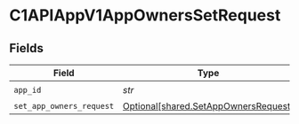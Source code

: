 # C1APIAppV1AppOwnersSetRequest


## Fields

| Field                                                                              | Type                                                                               | Required                                                                           | Description                                                                        |
| ---------------------------------------------------------------------------------- | ---------------------------------------------------------------------------------- | ---------------------------------------------------------------------------------- | ---------------------------------------------------------------------------------- |
| `app_id`                                                                           | *str*                                                                              | :heavy_check_mark:                                                                 | N/A                                                                                |
| `set_app_owners_request`                                                           | [Optional[shared.SetAppOwnersRequest]](../../models/shared/setappownersrequest.md) | :heavy_minus_sign:                                                                 | N/A                                                                                |